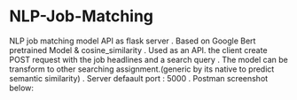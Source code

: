 # NLP-Job-Matching
NLP job matching model API as flask server .
Based on Google Bert pretrained Model & cosine_similarity .
Used as an API. the client create POST request with the job headlines and a search query .
The model can be transform to other searching assignment.(generic by its native to predict semantic similarity) .
Server defaault port : 5000 .
Postman screenshot below:
